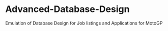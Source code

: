 # Advanced-Database-Design
Emulation of Database Design for Job listings and Applications for MotoGP 
